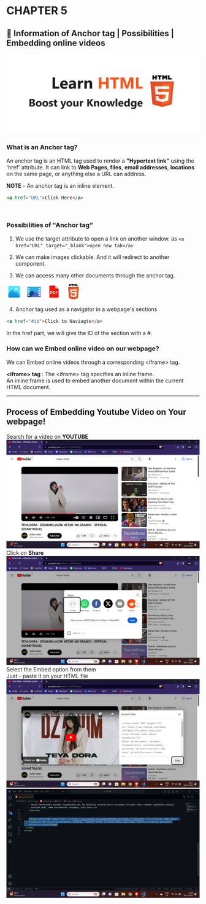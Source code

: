 # CHAPTER 5
## 🔴 Information of Anchor tag | Possibilities | Embedding online videos
![Banner](https://github.com/Ninja-Vikash/asset-cloud/blob/main/assets%20-%20HTML/HTML.png)

### What is an Anchor tag?
An anchor tag is an HTML tag used to render a **"Hypertext link"** using the 'href' attribute. It can link to **Web Pages**, **files**, **email addresses**, **locations** on the same page, or anything else a URL can address. <br>

**NOTE** - An anchor tag is an inline element.
```html
<a href="URL">Click Here</a>
```
<br>

### Possibilities of "Anchor tag"
1. We use the target attribute to open a link on another window. as `<a href="URL" target="_blank">open new tab</a>`

2. We can make images clickable. And it will redirect to another component.

3. We can access many other documents through the anchor tag. <br>

<p>
  
<img src="https://github.com/Ninja-Vikash/asset-cloud/blob/main/icon%20%26%20png/image.png" height="40px" /> &nbsp;
<img src="https://github.com/Ninja-Vikash/asset-cloud/blob/main/icon%20%26%20png/video.png" height="40px" /> &nbsp;
<img src="https://github.com/Ninja-Vikash/asset-cloud/blob/main/icon%20%26%20png/pdf.png" height="40px" /> &nbsp;
<img src="https://github.com/Ninja-Vikash/asset-cloud/blob/main/icon%20%26%20png/htmlLogo.png" height="40px" />

</p>

4. Anchor tag used as a navigator in a webpage's sections
```html
<a href="#id">Click to Naviagte</a>
```
In the href part, we will give the ID of the section with a #.

### How can we Embed online video on our webpage?
We can Embed online videos through a corresponding &lt;iframe&gt; tag. <br>

**&lt;iframe&gt; tag** : The &lt;iframe&gt; tag specifies an inline frame.
<br>
An inline frame is used to embed another document within the current HTML document.

---

## Process of Embedding Youtube Video on Your webpage!
Search for a video on **YOUTUBE**
![preview 1](https://github.com/Ninja-Vikash/asset-cloud/blob/main/assets%20-%20HTML/embed-1.png)
<br>
Click on **Share**
![preview 2](https://github.com/Ninja-Vikash/asset-cloud/blob/main/assets%20-%20HTML/embed-2.png)
Select the Embed option from them
<br>
Just - paste it on your HTML file
![preview 3](https://github.com/Ninja-Vikash/asset-cloud/blob/main/assets%20-%20HTML/embed-3.png)
![preview 4](https://github.com/Ninja-Vikash/asset-cloud/blob/main/assets%20-%20HTML/embed-4.png)
